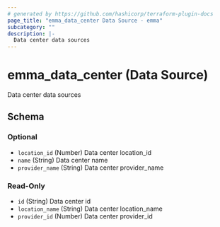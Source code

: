 ```yaml
---
# generated by https://github.com/hashicorp/terraform-plugin-docs
page_title: "emma_data_center Data Source - emma"
subcategory: ""
description: |-
  Data center data sources
---
```


# emma_data_center (Data Source)

Data center data sources



<!-- schema generated by tfplugindocs -->
## Schema

### Optional

- `location_id` (Number) Data center location_id
- `name` (String) Data center name
- `provider_name` (String) Data center provider_name

### Read-Only

- `id` (String) Data center id
- `location_name` (String) Data center location_name
- `provider_id` (Number) Data center provider_id
